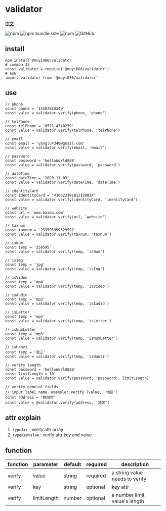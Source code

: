 # validator

[中文](https://github.com/MuYi086/npm_package/blob/master/validator/README-CN.md '中文')

![npm](https://img.shields.io/npm/v/@muyi086/validator) ![npm bundle size](https://img.shields.io/bundlephobia/min/@muyi086/validator) ![npm](https://img.shields.io/npm/dt/@muyi086/validator) ![GitHub](https://img.shields.io/github/license/MuYi086/npm_package)

## install
```SHELL
npm install @muyi086/validator
# common JS
const validator = require('@muyi086/validator')
# es6
import validator from '@muyi086/validator'
```

## use
```JS
// phone
const phone = '15507810249'
const value = validator.verify(phone, 'phone')

// telPhone
const telPhone = '0571-4340259'
const value = validator.verify(telPhone, 'telPhone')

// email
const email = 'yanglu4340@gmail.com'
const value = validator.verify(email, 'email')

// password
const password = 'helloWorld888'
const value = validator.verify(password, 'password')

// dateTime
const dateTime = '2020-11-03'
const value = validator.verify(dateTime, 'dateTime')

// identityCard
const identityCard = '43062319181212003X'
const value = validator.verify(identityCard, 'identityCard')

// website
const url = 'www.baidu.com'
const value = validator.verify(url, 'website')

// taxnum
const taxnum = '259595959529592'
const value = validator.verify(taxnum, 'taxnum')

// isNum
const temp = '259595'
const value = validator.verify(temp, 'isNum')

// isImg
const temp = 'jpg'
const value = validator.verify(temp, 'isImg')

// isVideo
const temp = 'mp4'
const value = validator.verify(temp, 'isVideo')

// isAudio
const temp = 'mp3'
const value = validator.verify(temp, 'isAudio')

// isLetter
const temp = 'mp3'
const value = validator.verify(temp, 'isLetter')

// isNumLetter
const temp = 'mp3'
const value = validator.verify(temp, 'isNumLetter')

// isHanzi
const temp = '张三'
const value = validator.verify(temp, 'isHanzi')

// verify length
const password = 'helloWorld888'
const limitLength = 10
const value = validator.verify(password, 'password', limitLength)

// verify general fields
// input label name，example: verify (value, '地区')
const address = '杭州市'
const value = @validator.verify(address, '地区')
```

## attr explain
1. `typeArr` : verify attr array 
1. `typeKeyValue` : verify attr key and value

## function

function|parameter|default|required|description|
--|--|--|--|--|
verify|value|string|required|a string value needs to verify|
verify|key|string|optional|key attr|
verify|limitLength|number|optional|a number limit value's length|
